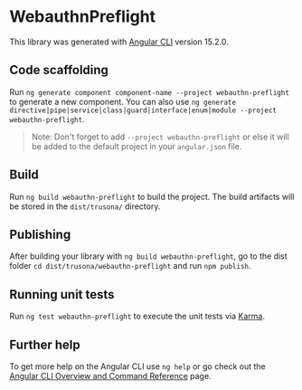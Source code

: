 # WebauthnPreflight

This library was generated with [Angular CLI](https://github.com/angular/angular-cli) version 15.2.0.

## Code scaffolding

Run `ng generate component component-name --project webauthn-preflight` to generate a new component. You can also use `ng generate directive|pipe|service|class|guard|interface|enum|module --project webauthn-preflight`.
> Note: Don't forget to add `--project webauthn-preflight` or else it will be added to the default project in your `angular.json` file. 

## Build

Run `ng build webauthn-preflight` to build the project. The build artifacts will be stored in the `dist/trusona/` directory.

## Publishing

After building your library with `ng build webauthn-preflight`, go to the dist folder `cd dist/trusona/webauthn-preflight` and run `npm publish`.

## Running unit tests

Run `ng test webauthn-preflight` to execute the unit tests via [Karma](https://karma-runner.github.io).

## Further help

To get more help on the Angular CLI use `ng help` or go check out the [Angular CLI Overview and Command Reference](https://angular.io/cli) page.
